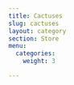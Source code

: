 ```yaml
---
title: Cactuses
slug: cactuses
layout: category
section: Store
menu:
  categories:
    weight: 3

---
```

